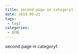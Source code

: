 ```yaml
---
title: second page in category1
date: 2019-09-21
tags:
 - tag2
categories:
 - 前端
---
```


second page in category1